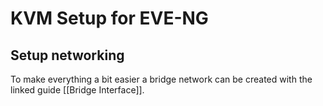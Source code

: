 # KVM Setup for EVE-NG

## Setup networking
To make everything a bit easier a bridge network can be created with the linked guide [[Bridge Interface]].